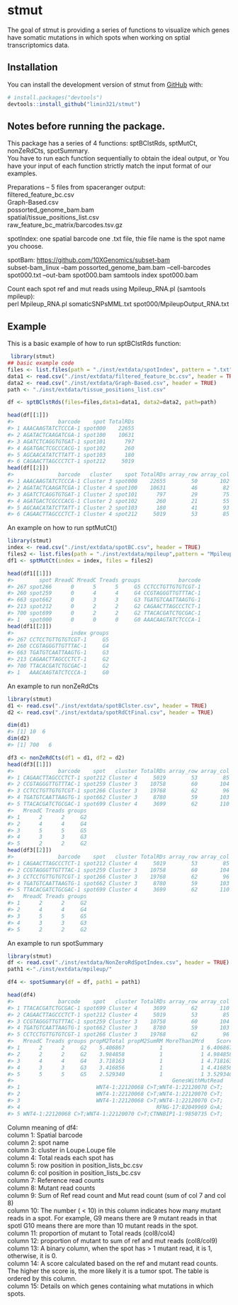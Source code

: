 
<!-- README.md is generated from README.Rmd. Please edit that file -->

# stmut

<!-- badges: start -->
<!-- badges: end -->

The goal of stmut is providing a series of functions to visualize which
genes have somatic mutations in which spots when working on sptial
transcriptomics data.

## Installation

You can install the development version of stmut from
[GitHub](https://github.com/) with:

``` r
# install.packages("devtools")
devtools::install_github("limin321/stmut")
```

## Notes before running the package.

This package has a series of 4 functions: sptBClstRds, sptMutCt,
nonZeRdCts, spotSummary. <br /> You have to run each function
sequentially to obtain the ideal output, or You have your input of each
function strictly match the input format of our examples.

Preparations – 5 files from spaceranger output: <br />
filtered_feature_bc.csv <br /> Graph-Based.csv <br />
possorted_genome_bam.bam <br /> spatial/tissue_positions_list.csv <br />
raw_feature_bc_matrix/barcodes.tsv.gz <br />

spotIndex: one spatial barcode one .txt file, thie file name is the spot
name you choose. <br />

spotBam: <https://github.com/10XGenomics/subset-bam> <br />
subset-bam_linux –bam possorted_genome_bam.bam –cell-barcodes
spot000.txt –out-bam spot000.bam samtools index spot000.bam

Count each spot ref and mut reads using Mpileup_RNA.pl (samtools
mpileup): <br /> perl Mpileup_RNA.pl somaticSNPsMML.txt
spot000/MpileupOutput_RNA.txt

## Example

This is a basic example of how to run sptBClstRds function:

``` r
 library(stmut)
## basic example code
files <- list.files(path = "./inst/extdata/spotIndex", pattern = ".txt", full.names = TRUE, recursive = FALSE)
data1 <- read.csv("./inst/extdata/filtered_feature_bc.csv", header = TRUE)
data2 <- read.csv("./inst/extdata/Graph-Based.csv", header = TRUE)
path <- "./inst/extdata/tissue_positions_list.csv"

df <- sptBClstRds(files=files,data1=data1, data2=data2, path=path)

head(df[[1]])
#>              barcode    spot TotalRDs
#> 1 AAACAAGTATCTCCCA-1 spot000    22655
#> 2 AGATACTCAAGATCGA-1 spot100    10631
#> 3 AGATCTCAGGTGTGAT-1 spot101      797
#> 4 AGATGACTCGCCCACG-1 spot102      260
#> 5 AGCAACATATCTTATT-1 spot103      180
#> 6 CAGAACTTAGCCCTCT-1 spot212     5019
head(df[[2]])
#>              barcode   cluster    spot TotalRDs array_row array_col
#> 1 AAACAAGTATCTCCCA-1 Cluster 3 spot000    22655        50       102
#> 2 AGATACTCAAGATCGA-1 Cluster 4 spot100    10631        46        82
#> 3 AGATCTCAGGTGTGAT-1 Cluster 2 spot101      797        29        75
#> 4 AGATGACTCGCCCACG-1 Cluster 2 spot102      260        21        55
#> 5 AGCAACATATCTTATT-1 Cluster 2 spot103      180        41        93
#> 6 CAGAACTTAGCCCTCT-1 Cluster 4 spot212     5019        53        85
```

An example on how to run sptMutCt()

``` r
library(stmut)
index <- read.csv("./inst/extdata/spotBC.csv", header = TRUE)
files2 <- list.files(path = "./inst/extdata/mpileup",pattern = "MpileupOutput_RNA.txt", full.names = TRUE, recursive = TRUE, include.dirs = TRUE)
df1 <- sptMutCt(index = index, files = files2)

head(df1[[1]])
#>        spot RreadC MreadC Treads groups            barcode
#> 267 spot266      0      5      5     G5 CCTCCTGTTGTGTCGT-1
#> 260 spot259      0      4      4     G4 CCGTAGGGTTGTTTAC-1
#> 663 spot662      0      3      3     G3 TGATGTCAATTAAGTG-1
#> 213 spot212      0      2      2     G2 CAGAACTTAGCCCTCT-1
#> 700 spot699      0      2      2     G2 TTACACGATCTGCGAC-1
#> 1   spot000      0      0      0     G0 AAACAAGTATCTCCCA-1
head(df1[[2]])
#>                  index groups
#> 267 CCTCCTGTTGTGTCGT-1     G5
#> 260 CCGTAGGGTTGTTTAC-1     G4
#> 663 TGATGTCAATTAAGTG-1     G3
#> 213 CAGAACTTAGCCCTCT-1     G2
#> 700 TTACACGATCTGCGAC-1     G2
#> 1   AAACAAGTATCTCCCA-1     G0
```

An example to run nonZeRdCts

``` r
library(stmut)
d1 <- read.csv("./inst/extdata/spotBClster.csv", header = TRUE)
d2 <- read.csv("./inst/extdata/spotRdCtFinal.csv", header = TRUE)

dim(d1)
#> [1] 10  6
dim(d2)
#> [1] 700   6

df3 <- nonZeRdCts(df1 = d1, df2 = d2)
head(df3[[1]])
#>              barcode    spot   cluster TotalRDs array_row array_col RreadC
#> 1 CAGAACTTAGCCCTCT-1 spot212 Cluster 4     5019        53        85      0
#> 2 CCGTAGGGTTGTTTAC-1 spot259 Cluster 3    10758        60       104      0
#> 3 CCTCCTGTTGTGTCGT-1 spot266 Cluster 3    19768        62        96      0
#> 4 TGATGTCAATTAAGTG-1 spot662 Cluster 3     8780        59       103      0
#> 5 TTACACGATCTGCGAC-1 spot699 Cluster 4     3699        62       110      0
#>   MreadC Treads groups
#> 1      2      2     G2
#> 2      4      4     G4
#> 3      5      5     G5
#> 4      3      3     G3
#> 5      2      2     G2
head(df3[[2]])
#>              barcode    spot   cluster TotalRDs array_row array_col RreadC
#> 1 CAGAACTTAGCCCTCT-1 spot212 Cluster 4     5019        53        85      0
#> 2 CCGTAGGGTTGTTTAC-1 spot259 Cluster 3    10758        60       104      0
#> 3 CCTCCTGTTGTGTCGT-1 spot266 Cluster 3    19768        62        96      0
#> 4 TGATGTCAATTAAGTG-1 spot662 Cluster 3     8780        59       103      0
#> 5 TTACACGATCTGCGAC-1 spot699 Cluster 4     3699        62       110      0
#>   MreadC Treads groups
#> 1      2      2     G2
#> 2      4      4     G4
#> 3      5      5     G5
#> 4      3      3     G3
#> 5      2      2     G2
```

An example to run spotSummary

``` r
library(stmut)
df <- read.csv("./inst/extdata/NonZeroRdSpotIndex.csv", header = TRUE)
path1 <-"./inst/extdata/mpileup/"

df4 <- spotSummary(df = df, path1 = path1)

head(df4)
#>              barcode    spot   cluster TotalRDs array_row array_col RreadC
#> 1 TTACACGATCTGCGAC-1 spot699 Cluster 4     3699        62       110      0
#> 2 CAGAACTTAGCCCTCT-1 spot212 Cluster 4     5019        53        85      0
#> 3 CCGTAGGGTTGTTTAC-1 spot259 Cluster 3    10758        60       104      0
#> 4 TGATGTCAATTAAGTG-1 spot662 Cluster 3     8780        59       103      0
#> 5 CCTCCTGTTGTGTCGT-1 spot266 Cluster 3    19768        62        96      0
#>   MreadC Treads groups propM2Total propM2SumRM MoreThan1Mrd    Score
#> 1      2      2     G2    5.406867           1            1 6.406867
#> 2      2      2     G2    3.984858           1            1 4.984858
#> 3      4      4     G4    3.718163           1            1 4.718163
#> 4      3      3     G3    3.416856           1            1 4.416856
#> 5      5      5     G5    2.529340           1            1 3.529340
#>                                                  GenesWithMutRead
#> 1                        WNT4-1:22120068 C>T;WNT4-1:22120070 C>T;
#> 2                        WNT4-1:22120068 C>T;WNT4-1:22120070 C>T;
#> 3                        WNT4-1:22120068 C>T;WNT4-1:22120070 C>T;
#> 4                                           RFNG-17:82049969 G>A;
#> 5 WNT4-1:22120068 C>T;WNT4-1:22120070 C>T;CTNNBIP1-1:9850735 C>T;
```

Column meaning of df4: <br /> column 1: Spatial barcode <br /> column 2:
spot name <br /> column 3: cluster in Loupe.Loupe file <br /> column 4:
Total reads each spot has <br /> column 5: row position in
position_lists_bc.csv <br /> column 6: col position in
position_lists_bc.csv <br /> column 7: Reference read counts <br />
column 8: Mutant read counts <br /> column 9: Sum of Ref read count and
Mut read count (sum of col 7 and col 8) <br /> column 10: The number (
\< 10) in this column indicates how many mutant reads in a spot. For
example, G9 means there are 9 mutant reads in that spotl G10 means there
are more than 10 mutant reads in the spot. <br /> column 11: proportion
of mutant to Total reads (col8/col4) <br /> column 12: proportion of
mutant to sum of ref and mut reads (col8/col9) <br /> column 13: A
binary column, when the spot has \> 1 mutant read, it is 1, otherwise,
it is 0. <br /> column 14: A score calculated based on the ref and
mutant read counts. The higher the score is, the more likely it is a
tumor spot. The table is ordered by this column. <br /> column 15:
Details on which genes containing what mutations in which spots. <br />
